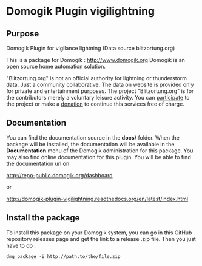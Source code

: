 # Domogik Plugin vigilightning

## Purpose

Domogik Plugin for vigilance lightning (Data source blitzortung.org)


This is a package for Domogik : http://www.domogik.org
Domogik is an open source home automation solution.

"Blitzortung.org" is not an official authority for lightning or thunderstorm data. Just a community collaborative.
The data on website is provided only for private and entertainment purposes.
The project "Blitzortung.org" is for the contributors merely a voluntary leisure activity.
You can [participate](http://en.blitzortung.org/cover_your_area.php) to the project or make a [donation](http://en.blitzortung.org/contact.php#contribution_8) to continue this services free of charge.

## Documentation

You can find the documentation source in the **docs/** folder. When the package will be installed, the documentation will be available in the **Documentation** menu of the Domogik administration for this package.
You may also find online documentation for this plugin.
You will be able to find the documentation url on

http://repo-public.domogik.org/dashboard

or

http://domogik-plugin-vigilightning.readthedocs.org/en/latest/index.html


## Install the package

To install this package on your Domogik system, you can go in this GitHub repository releases page and get the link to a release .zip file. Then you just have to do :

    dmg_package -i http://path.to/the/file.zip
